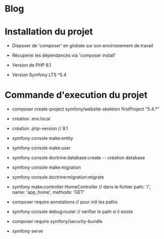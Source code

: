 # Blog

<h1>Installation du projet</h1>

- Disposer de 'composer' en globale sur son envirronement de travail

- Récuperer les dépendances via 'composer install'

- Version de PHP 8.1

- Version Symfony LTS ^5.4

<h1>Commande d'execution du projet </h1>

- composer create-project symfony/website-skeleton firstProject "5.4.*"

- création .env.local 

- création .php-version // 8.1

- symfony console make:entity

- symfony console make:user

- symfony console doctrine:database:create -- création database

- symfony console make:migration

- symfony console doctrine:migration:migrate

- symfony make:controller HomeController // dans le fichier path: '/', name: 'app_home', methods: 'GET'

- composer require annotations // pour init les paths

- symfony console debug:router // verifier le path si il existe

- composer require symfony/security-bundle

- symfony serve